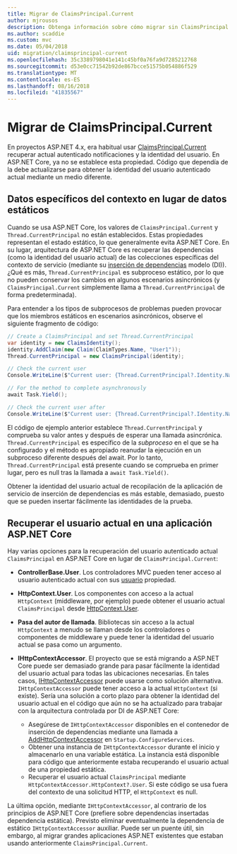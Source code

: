 ```yaml
---
title: Migrar de ClaimsPrincipal.Current
author: mjrousos
description: Obtenga información sobre cómo migrar sin ClaimsPrincipal.Current para recuperar notificaciones en ASP.NET Core y la identidad del usuario autenticado actual.
ms.author: scaddie
ms.custom: mvc
ms.date: 05/04/2018
uid: migration/claimsprincipal-current
ms.openlocfilehash: 35c3389798041e141c45bf0a76fa9d7285212768
ms.sourcegitcommit: d53e0cc71542b92de867bcce51575b054886f529
ms.translationtype: MT
ms.contentlocale: es-ES
ms.lasthandoff: 08/16/2018
ms.locfileid: "41835567"
---
```

# <a name="migrate-from-claimsprincipalcurrent"></a>Migrar de ClaimsPrincipal.Current

En proyectos ASP.NET 4.x, era habitual usar [ClaimsPrincipal.Current](/dotnet/api/system.security.claims.claimsprincipal.current) recuperar actual autenticado notificaciones y la identidad del usuario. En ASP.NET Core, ya no se establece esta propiedad. Código que dependía de la debe actualizarse para obtener la identidad del usuario autenticado actual mediante un medio diferente.

## <a name="context-specific-data-instead-of-static-data"></a>Datos específicos del contexto en lugar de datos estáticos

Cuando se usa ASP.NET Core, los valores de `ClaimsPrincipal.Current` y `Thread.CurrentPrincipal` no están establecidos. Estas propiedades representan el estado estático, lo que generalmente evita ASP.NET Core. En su lugar, arquitectura de ASP.NET Core es recuperar las dependencias (como la identidad del usuario actual) de las colecciones específicas del contexto de servicio (mediante su [inserción de dependencias](xref:fundamentals/dependency-injection) modelo (DI)). ¿Qué es más, `Thread.CurrentPrincipal` es subproceso estático, por lo que no pueden conservar los cambios en algunos escenarios asincrónicos (y `ClaimsPrincipal.Current` simplemente llama a `Thread.CurrentPrincipal` de forma predeterminada).

Para entender a los tipos de subprocesos de problemas pueden provocar que los miembros estáticos en escenarios asincrónicos, observe el siguiente fragmento de código:

```csharp
// Create a ClaimsPrincipal and set Thread.CurrentPrincipal
var identity = new ClaimsIdentity();
identity.AddClaim(new Claim(ClaimTypes.Name, "User1"));
Thread.CurrentPrincipal = new ClaimsPrincipal(identity);

// Check the current user
Console.WriteLine($"Current user: {Thread.CurrentPrincipal?.Identity.Name}");

// For the method to complete asynchronously
await Task.Yield();

// Check the current user after
Console.WriteLine($"Current user: {Thread.CurrentPrincipal?.Identity.Name}");
```

El código de ejemplo anterior establece `Thread.CurrentPrincipal` y comprueba su valor antes y después de esperar una llamada asincrónica. `Thread.CurrentPrincipal` es específico de la *subproceso* en el que se ha configurado y el método es apropiado reanudar la ejecución en un subproceso diferente después del await. Por lo tanto, `Thread.CurrentPrincipal` está presente cuando se comprueba en primer lugar, pero es null tras la llamada a `await Task.Yield()`.

Obtener la identidad del usuario actual de recopilación de la aplicación de servicio de inserción de dependencias es más estable, demasiado, puesto que se pueden insertar fácilmente las identidades de la prueba.

## <a name="retrieve-the-current-user-in-an-aspnet-core-app"></a>Recuperar el usuario actual en una aplicación ASP.NET Core

Hay varias opciones para la recuperación del usuario autenticado actual `ClaimsPrincipal` en ASP.NET Core en lugar de `ClaimsPrincipal.Current`:

* **ControllerBase.User**. Los controladores MVC pueden tener acceso al usuario autenticado actual con sus [usuario](/dotnet/api/microsoft.aspnetcore.mvc.controllerbase.user) propiedad.
* **HttpContext.User**. Los componentes con acceso a la actual `HttpContext` (middleware, por ejemplo) puede obtener el usuario actual `ClaimsPrincipal` desde [HttpContext.User](/dotnet/api/microsoft.aspnetcore.http.httpcontext.user).
* **Pasa del autor de llamada**. Bibliotecas sin acceso a la actual `HttpContext` a menudo se llaman desde los controladores o componentes de middleware y puede tener la identidad del usuario actual se pasa como un argumento.
* **IHttpContextAccessor**. El proyecto que se está migrando a ASP.NET Core puede ser demasiado grande para pasar fácilmente la identidad del usuario actual para todas las ubicaciones necesarias. En tales casos, [IHttpContextAccessor](/dotnet/api/microsoft.aspnetcore.http.ihttpcontextaccessor) puede usarse como solución alternativa. `IHttpContextAccessor` puede tener acceso a la actual `HttpContext` (si existe). Sería una solución a corto plazo para obtener la identidad del usuario actual en el código que aún no se ha actualizado para trabajar con la arquitectura controlada por DI de ASP.NET Core:

  * Asegúrese de `IHttpContextAccessor` disponibles en el contenedor de inserción de dependencias mediante una llamada a [AddHttpContextAccessor](https://github.com/aspnet/Hosting/issues/793) en `Startup.ConfigureServices`.
  * Obtener una instancia de `IHttpContextAccessor` durante el inicio y almacenarlo en una variable estática. La instancia está disponible para código que anteriormente estaba recuperando el usuario actual de una propiedad estática.
  * Recuperar el usuario actual `ClaimsPrincipal` mediante `HttpContextAccessor.HttpContext?.User`. Si este código se usa fuera del contexto de una solicitud HTTP, el `HttpContext` es null.

La última opción, mediante `IHttpContextAccessor`, al contrario de los principios de ASP.NET Core (prefiere sobre dependencias insertadas dependencia estática). Previsto eliminar eventualmente la dependencia de estático `IHttpContextAccessor` auxiliar. Puede ser un puente útil, sin embargo, al migrar grandes aplicaciones ASP.NET existentes que estaban usando anteriormente `ClaimsPrincipal.Current`.

